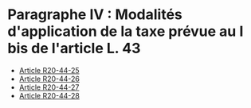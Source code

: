 # Paragraphe IV : Modalités d'application de la taxe prévue au I bis de l'article L. 43

* [Article R20-44-25](./LEGIARTI000031492254.md)
* [Article R20-44-26](./LEGIARTI000031492259.md)
* [Article R20-44-27](./LEGIARTI000031492273.md)
* [Article R20-44-28](./LEGIARTI000031492266.md)
